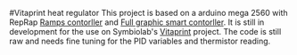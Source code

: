 #Vitaprint heat regulator
This project is based on a arduino mega 2560 with RepRap [Ramps contorller](http://reprap.org/wiki/RAMPS_1.4) and [Full graphic smart contorller](http://reprap.org/wiki/RepRapDiscount_Full_Graphic_Smart_Controller). It is still in development for the use on Symbiolab's [Vitaprint](http://irnas.eu/vitaprint) project. The code is still raw and needs fine tuning for the PID variables and thermistor reading. 